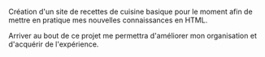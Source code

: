 Création d'un site de recettes de cuisine basique pour le moment afin de mettre
en pratique mes nouvelles connaissances en HTML.

Arriver au bout de ce projet me permettra d'améliorer mon organisation et
d'acquérir de l'expérience.
